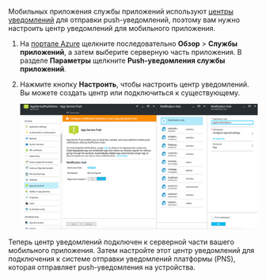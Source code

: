 Мобильных приложения службы приложений используют [центры уведомлений] для отправки push-уведомлений, поэтому вам нужно настроить центр уведомлений для мобильного приложения.

1. На [портале Azure] щелкните последовательно **Обзор** > **Службы приложений**, а затем выберите серверную часть приложения. В разделе **Параметры** щелкните **Push-уведомления службы приложений**.
2. Нажмите кнопку **Настроить**, чтобы настроить центр уведомлений. Вы можете создать центр или подключиться к существующему.
   
    ![](./media/app-service-mobile-create-notification-hub/configure-hub-flow.png)

Теперь центр уведомлений подключен к серверной части вашего мобильного приложения. Затем настройте этот центр уведомлений для подключения к системе отправки уведомлений платформы (PNS), которая отправляет push-уведомления на устройства.

[портале Azure]: https://portal.azure.com/
[центры уведомлений]: https://azure.microsoft.com/en-us/documentation/articles/notification-hubs-push-notification-overview/

<!--HONumber=Nov16_HO3-->


